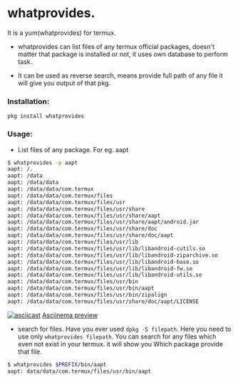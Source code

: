 # whatprovides.
It is a yum(whatprovides) for termux.

* whatprovides can list files of any termux official packages, doesn't matter that package is installed or not, it uses own database to perform task.

* It can be used as reverse search, means provide full path of any file it will give you output of that pkg.


### Installation:

```
pkg install whatprovides
```

### Usage:

* List files of any package. For eg. aapt

```sh
$ whatprovides -p aapt
aapt: /.
aapt: /data
aapt: /data/data
aapt: /data/data/com.termux
aapt: /data/data/com.termux/files
aapt: /data/data/com.termux/files/usr
aapt: /data/data/com.termux/files/usr/share
aapt: /data/data/com.termux/files/usr/share/aapt
aapt: /data/data/com.termux/files/usr/share/aapt/android.jar
aapt: /data/data/com.termux/files/usr/share/doc
aapt: /data/data/com.termux/files/usr/share/doc/aapt
aapt: /data/data/com.termux/files/usr/lib
aapt: /data/data/com.termux/files/usr/lib/libandroid-cutils.so
aapt: /data/data/com.termux/files/usr/lib/libandroid-ziparchive.so
aapt: /data/data/com.termux/files/usr/lib/libandroid-base.so
aapt: /data/data/com.termux/files/usr/lib/libandroid-fw.so
aapt: /data/data/com.termux/files/usr/lib/libandroid-utils.so
aapt: /data/data/com.termux/files/usr/bin
aapt: /data/data/com.termux/files/usr/bin/aapt
aapt: /data/data/com.termux/files/usr/bin/zipalign
aapt: /data/data/com.termux/files/usr/share/doc/aapt/LICENSE
```
[![asciicast](https://asciinema.org/a/373670.png)](https://asciinema.org/a/373670)
[Asciinema preview ](https://asciinema.org/a/373670)

* search for files. Have you ever used `dpkg -S filepath`. 
Here you need to use only `whatprovides filepath`. 
You can search for any files which even not exist in your termux.
it will show you Which package provide that file.
```sh
$ whatprovides $PREFIX/bin/aapt
aapt: data/data/com.termux/files/usr/bin/aapt

```
